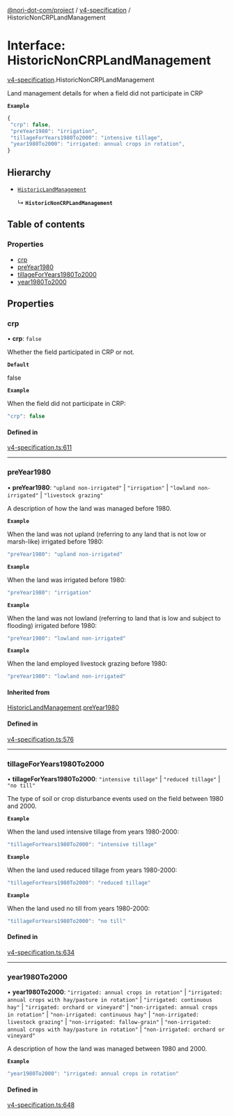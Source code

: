 [@nori-dot-com/project](../README.md) / [v4-specification](../modules/v4_specification.md) / HistoricNonCRPLandManagement

# Interface: HistoricNonCRPLandManagement

[v4-specification](../modules/v4_specification.md).HistoricNonCRPLandManagement

Land management details for when a field did not participate in CRP

**`Example`**

```js
{
 "crp": false,
 "preYear1980": "irrigation",
 "tillageForYears1980To2000": "intensive tillage",
 "year1980To2000": "irrigated: annual crops in rotation",
}
```

## Hierarchy

- [`HistoricLandManagement`](v4_specification.HistoricLandManagement.md)

  ↳ **`HistoricNonCRPLandManagement`**

## Table of contents

### Properties

- [crp](v4_specification.HistoricNonCRPLandManagement.md#crp)
- [preYear1980](v4_specification.HistoricNonCRPLandManagement.md#preyear1980)
- [tillageForYears1980To2000](v4_specification.HistoricNonCRPLandManagement.md#tillageforyears1980to2000)
- [year1980To2000](v4_specification.HistoricNonCRPLandManagement.md#year1980to2000)

## Properties

### crp

• **crp**: ``false``

Whether the field participated in CRP or not.

**`Default`**

false

**`Example`**

<caption>When the field did not participate in CRP:</caption>

```js
"crp": false
```

#### Defined in

[v4-specification.ts:611](https://github.com/nori-dot-eco/nori-dot-com/blob/aa5eddd/packages/project/src/v4-specification.ts#L611)

___

### preYear1980

• **preYear1980**: ``"upland non-irrigated"`` \| ``"irrigation"`` \| ``"lowland non-irrigated"`` \| ``"livestock grazing"``

A description of how the land was managed before 1980.

**`Example`**

<caption>When the land was not upland (referring to any land that is not low or marsh-like) irrigated before 1980:</caption>

```js
"preYear1980": "upland non-irrigated"
```

**`Example`**

<caption>When the land was irrigated before 1980:</caption>

```js
"preYear1980": "irrigation"
```

**`Example`**

<caption>When the land was not lowland (referring to land that is low and subject to flooding) irrigated before 1980:</caption>

```js
"preYear1980": "lowland non-irrigated"
```

**`Example`**

<caption>When the land employed livestock grazing before 1980:</caption>

```js
"preYear1980": "lowland non-irrigated"
```

#### Inherited from

[HistoricLandManagement](v4_specification.HistoricLandManagement.md).[preYear1980](v4_specification.HistoricLandManagement.md#preyear1980)

#### Defined in

[v4-specification.ts:576](https://github.com/nori-dot-eco/nori-dot-com/blob/aa5eddd/packages/project/src/v4-specification.ts#L576)

___

### tillageForYears1980To2000

• **tillageForYears1980To2000**: ``"intensive tillage"`` \| ``"reduced tillage"`` \| ``"no till"``

The type of soil or crop disturbance events used on the field between 1980 and 2000.

**`Example`**

<caption>When the land used intensive tillage from years 1980-2000:</caption>

```js
"tillageForYears1980To2000": "intensive tillage"
```

**`Example`**

<caption>When the land used reduced tillage from years 1980-2000:</caption>

```js
"tillageForYears1980To2000": "reduced tillage"
```

**`Example`**

<caption>When the land used no till from years 1980-2000:</caption>

```js
"tillageForYears1980To2000": "no till"
```

#### Defined in

[v4-specification.ts:634](https://github.com/nori-dot-eco/nori-dot-com/blob/aa5eddd/packages/project/src/v4-specification.ts#L634)

___

### year1980To2000

• **year1980To2000**: ``"irrigated: annual crops in rotation"`` \| ``"irrigated: annual crops with hay/pasture in rotation"`` \| ``"irrigated: continuous hay"`` \| ``"irrigated: orchard or vineyard"`` \| ``"non-irrigated: annual crops in rotation"`` \| ``"non-irrigated: continuous hay"`` \| ``"non-irrigated: livestock grazing"`` \| ``"non-irrigated: fallow-grain"`` \| ``"non-irrigated: annual crops with hay/pasture in rotation"`` \| ``"non-irrigated: orchard or vineyard"``

A description of how the land was managed between 1980 and 2000.

**`Example`**

```js
"year1980To2000": "irrigated: annual crops in rotation"
```

#### Defined in

[v4-specification.ts:648](https://github.com/nori-dot-eco/nori-dot-com/blob/aa5eddd/packages/project/src/v4-specification.ts#L648)
